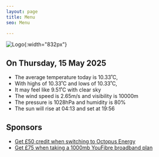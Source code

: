 ```yaml
---
layout: page
title: Menu
seo: Menu

---
```


![Logo](/images/logo.jpg){:width="832px"}

<!-- weather_marker starts -->
## On Thursday, 15 May 2025

- The average temperature today is 10.33˚C,
- With highs of 10.33˚C and lows of 10.33˚C,
- It may feel like 9.51˚C with clear sky
- The wind speed is 2.65m/s and visibility is 10000m
- The pressure is 1028hPa and humidity is 80%
- The sun will rise at 04:13 and set at 19:56

<!-- weather_marker ends -->

## Sponsors

- [Get £50 credit when switching to Octopus Energy](https://bit.ly/3oD1nnS)
- [Get £75 when taking a 1000mb YouFibre broadband plan](https://aklam.io/91zWhU?)
